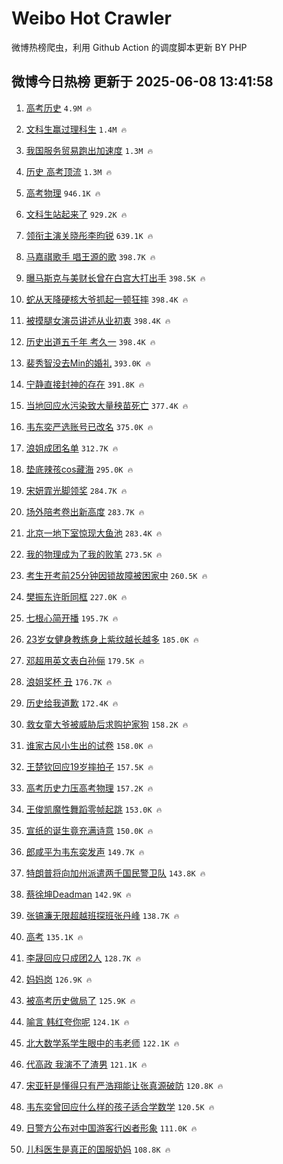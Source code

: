 # Weibo Hot Crawler 



微博热榜爬虫，利用 Github Action 的调度脚本更新 BY PHP 


## 微博今日热榜 更新于 2025-06-08 13:41:58 
1. [高考历史](https://s.weibo.com/weibo?q=%E9%AB%98%E8%80%83%E5%8E%86%E5%8F%B2&t=31&band_rank=1&Refer=top) `4.9M 🔥` 

1. [文科生赢过理科生](https://s.weibo.com/weibo?q=%E6%96%87%E7%A7%91%E7%94%9F%E8%B5%A2%E8%BF%87%E7%90%86%E7%A7%91%E7%94%9F&t=31&band_rank=2&Refer=top) `1.4M 🔥` 

1. [我国服务贸易跑出加速度](https://s.weibo.com/weibo?q=%23%E6%88%91%E5%9B%BD%E6%9C%8D%E5%8A%A1%E8%B4%B8%E6%98%93%E8%B7%91%E5%87%BA%E5%8A%A0%E9%80%9F%E5%BA%A6%23&t=31&band_rank=3&Refer=top) `1.3M 🔥` 

1. [历史 高考顶流](https://s.weibo.com/weibo?q=%E5%8E%86%E5%8F%B2%20%E9%AB%98%E8%80%83%E9%A1%B6%E6%B5%81&t=31&band_rank=4&Refer=top) `1.3M 🔥` 

1. [高考物理](https://s.weibo.com/weibo?q=%E9%AB%98%E8%80%83%E7%89%A9%E7%90%86&t=31&band_rank=5&Refer=top) `946.1K 🔥` 

1. [文科生站起来了](https://s.weibo.com/weibo?q=%E6%96%87%E7%A7%91%E7%94%9F%E7%AB%99%E8%B5%B7%E6%9D%A5%E4%BA%86&t=31&band_rank=6&Refer=top) `929.2K 🔥` 

1. [领衔主演关晓彤李昀锐](https://s.weibo.com/weibo?q=%23%E9%A2%86%E8%A1%94%E4%B8%BB%E6%BC%94%E5%85%B3%E6%99%93%E5%BD%A4%E6%9D%8E%E6%98%80%E9%94%90%23&t=31&band_rank=7&Refer=top) `639.1K 🔥` 

1. [马嘉祺歌手 唱王源的歌](https://s.weibo.com/weibo?q=%E9%A9%AC%E5%98%89%E7%A5%BA%E6%AD%8C%E6%89%8B%20%E5%94%B1%E7%8E%8B%E6%BA%90%E7%9A%84%E6%AD%8C&t=31&band_rank=8&Refer=top) `398.7K 🔥` 

1. [曝马斯克与美财长曾在白宫大打出手](https://s.weibo.com/weibo?q=%23%E6%9B%9D%E9%A9%AC%E6%96%AF%E5%85%8B%E4%B8%8E%E7%BE%8E%E8%B4%A2%E9%95%BF%E6%9B%BE%E5%9C%A8%E7%99%BD%E5%AE%AB%E5%A4%A7%E6%89%93%E5%87%BA%E6%89%8B%23&t=31&band_rank=9&Refer=top) `398.5K 🔥` 

1. [蛇从天降硬核大爷抓起一顿狂摔](https://s.weibo.com/weibo?q=%23%E8%9B%87%E4%BB%8E%E5%A4%A9%E9%99%8D%E7%A1%AC%E6%A0%B8%E5%A4%A7%E7%88%B7%E6%8A%93%E8%B5%B7%E4%B8%80%E9%A1%BF%E7%8B%82%E6%91%94%23&t=31&band_rank=10&Refer=top) `398.4K 🔥` 

1. [被摸腿女演员讲述从业初衷](https://s.weibo.com/weibo?q=%23%E8%A2%AB%E6%91%B8%E8%85%BF%E5%A5%B3%E6%BC%94%E5%91%98%E8%AE%B2%E8%BF%B0%E4%BB%8E%E4%B8%9A%E5%88%9D%E8%A1%B7%23&t=31&band_rank=11&Refer=top) `398.4K 🔥` 

1. [历史出道五千年 考久一](https://s.weibo.com/weibo?q=%E5%8E%86%E5%8F%B2%E5%87%BA%E9%81%93%E4%BA%94%E5%8D%83%E5%B9%B4%20%E8%80%83%E4%B9%85%E4%B8%80&t=31&band_rank=12&Refer=top) `398.4K 🔥` 

1. [裴秀智没去Min的婚礼](https://s.weibo.com/weibo?q=%23%E8%A3%B4%E7%A7%80%E6%99%BA%E6%B2%A1%E5%8E%BBMin%E7%9A%84%E5%A9%9A%E7%A4%BC%23&t=31&band_rank=13&Refer=top) `393.0K 🔥` 

1. [宁静直接封神的存在](https://s.weibo.com/weibo?q=%23%E5%AE%81%E9%9D%99%E7%9B%B4%E6%8E%A5%E5%B0%81%E7%A5%9E%E7%9A%84%E5%AD%98%E5%9C%A8%23&t=31&band_rank=14&Refer=top) `391.8K 🔥` 

1. [当地回应水污染致大量秧苗死亡](https://s.weibo.com/weibo?q=%23%E5%BD%93%E5%9C%B0%E5%9B%9E%E5%BA%94%E6%B0%B4%E6%B1%A1%E6%9F%93%E8%87%B4%E5%A4%A7%E9%87%8F%E7%A7%A7%E8%8B%97%E6%AD%BB%E4%BA%A1%23&t=31&band_rank=15&Refer=top) `377.4K 🔥` 

1. [韦东奕严选账号已改名](https://s.weibo.com/weibo?q=%23%E9%9F%A6%E4%B8%9C%E5%A5%95%E4%B8%A5%E9%80%89%E8%B4%A6%E5%8F%B7%E5%B7%B2%E6%94%B9%E5%90%8D%23&t=31&band_rank=16&Refer=top) `375.0K 🔥` 

1. [浪姐成团名单](https://s.weibo.com/weibo?q=%E6%B5%AA%E5%A7%90%E6%88%90%E5%9B%A2%E5%90%8D%E5%8D%95&t=31&band_rank=17&Refer=top) `312.7K 🔥` 

1. [垫底辣孩cos藏海](https://s.weibo.com/weibo?q=%23%E5%9E%AB%E5%BA%95%E8%BE%A3%E5%AD%A9cos%E8%97%8F%E6%B5%B7%23&t=31&band_rank=18&Refer=top) `295.0K 🔥` 

1. [宋妍霏光脚领奖](https://s.weibo.com/weibo?q=%E5%AE%8B%E5%A6%8D%E9%9C%8F%E5%85%89%E8%84%9A%E9%A2%86%E5%A5%96&t=31&band_rank=19&Refer=top) `284.7K 🔥` 

1. [场外陪考卷出新高度](https://s.weibo.com/weibo?q=%23%E5%9C%BA%E5%A4%96%E9%99%AA%E8%80%83%E5%8D%B7%E5%87%BA%E6%96%B0%E9%AB%98%E5%BA%A6%23&t=31&band_rank=20&Refer=top) `283.7K 🔥` 

1. [北京一地下室惊现大鱼池](https://s.weibo.com/weibo?q=%23%E5%8C%97%E4%BA%AC%E4%B8%80%E5%9C%B0%E4%B8%8B%E5%AE%A4%E6%83%8A%E7%8E%B0%E5%A4%A7%E9%B1%BC%E6%B1%A0%23&t=31&band_rank=21&Refer=top) `283.4K 🔥` 

1. [我的物理成为了我的败笔](https://s.weibo.com/weibo?q=%E6%88%91%E7%9A%84%E7%89%A9%E7%90%86%E6%88%90%E4%B8%BA%E4%BA%86%E6%88%91%E7%9A%84%E8%B4%A5%E7%AC%94&t=31&band_rank=22&Refer=top) `273.5K 🔥` 

1. [考生开考前25分钟因锁故障被困家中](https://s.weibo.com/weibo?q=%23%E8%80%83%E7%94%9F%E5%BC%80%E8%80%83%E5%89%8D25%E5%88%86%E9%92%9F%E5%9B%A0%E9%94%81%E6%95%85%E9%9A%9C%E8%A2%AB%E5%9B%B0%E5%AE%B6%E4%B8%AD%23&t=31&band_rank=23&Refer=top) `260.5K 🔥` 

1. [樊振东许昕同框](https://s.weibo.com/weibo?q=%23%E6%A8%8A%E6%8C%AF%E4%B8%9C%E8%AE%B8%E6%98%95%E5%90%8C%E6%A1%86%23&t=31&band_rank=24&Refer=top) `227.0K 🔥` 

1. [七根心简开播](https://s.weibo.com/weibo?q=%23%E4%B8%83%E6%A0%B9%E5%BF%83%E7%AE%80%E5%BC%80%E6%92%AD%23&t=31&band_rank=25&Refer=top) `195.7K 🔥` 

1. [23岁女健身教练身上紫纹越长越多](https://s.weibo.com/weibo?q=%2323%E5%B2%81%E5%A5%B3%E5%81%A5%E8%BA%AB%E6%95%99%E7%BB%83%E8%BA%AB%E4%B8%8A%E7%B4%AB%E7%BA%B9%E8%B6%8A%E9%95%BF%E8%B6%8A%E5%A4%9A%23&t=31&band_rank=26&Refer=top) `185.0K 🔥` 

1. [邓超用英文表白孙俪](https://s.weibo.com/weibo?q=%23%E9%82%93%E8%B6%85%E7%94%A8%E8%8B%B1%E6%96%87%E8%A1%A8%E7%99%BD%E5%AD%99%E4%BF%AA%23&t=31&band_rank=27&Refer=top) `179.5K 🔥` 

1. [浪姐奖杯 丑](https://s.weibo.com/weibo?q=%E6%B5%AA%E5%A7%90%E5%A5%96%E6%9D%AF%20%E4%B8%91&t=31&band_rank=28&Refer=top) `176.7K 🔥` 

1. [历史给我道歉](https://s.weibo.com/weibo?q=%23%E5%8E%86%E5%8F%B2%E7%BB%99%E6%88%91%E9%81%93%E6%AD%89%23&t=31&band_rank=29&Refer=top) `172.4K 🔥` 

1. [救女童大爷被威胁后求购护家狗](https://s.weibo.com/weibo?q=%E6%95%91%E5%A5%B3%E7%AB%A5%E5%A4%A7%E7%88%B7%E8%A2%AB%E5%A8%81%E8%83%81%E5%90%8E%E6%B1%82%E8%B4%AD%E6%8A%A4%E5%AE%B6%E7%8B%97&t=31&band_rank=30&Refer=top) `158.2K 🔥` 

1. [谁家古风小生出的试卷](https://s.weibo.com/weibo?q=%E8%B0%81%E5%AE%B6%E5%8F%A4%E9%A3%8E%E5%B0%8F%E7%94%9F%E5%87%BA%E7%9A%84%E8%AF%95%E5%8D%B7&t=31&band_rank=31&Refer=top) `158.0K 🔥` 

1. [王楚钦回应19岁摔拍子](https://s.weibo.com/weibo?q=%23%E7%8E%8B%E6%A5%9A%E9%92%A6%E5%9B%9E%E5%BA%9419%E5%B2%81%E6%91%94%E6%8B%8D%E5%AD%90%23&t=31&band_rank=32&Refer=top) `157.5K 🔥` 

1. [高考历史力压高考物理](https://s.weibo.com/weibo?q=%E9%AB%98%E8%80%83%E5%8E%86%E5%8F%B2%E5%8A%9B%E5%8E%8B%E9%AB%98%E8%80%83%E7%89%A9%E7%90%86&t=31&band_rank=33&Refer=top) `157.2K 🔥` 

1. [王俊凯魔性舞蹈零帧起跳](https://s.weibo.com/weibo?q=%23%E7%8E%8B%E4%BF%8A%E5%87%AF%E9%AD%94%E6%80%A7%E8%88%9E%E8%B9%88%E9%9B%B6%E5%B8%A7%E8%B5%B7%E8%B7%B3%23&t=31&band_rank=34&Refer=top) `153.0K 🔥` 

1. [宣纸的诞生竟充满诗意](https://s.weibo.com/weibo?q=%23%E5%AE%A3%E7%BA%B8%E7%9A%84%E8%AF%9E%E7%94%9F%E7%AB%9F%E5%85%85%E6%BB%A1%E8%AF%97%E6%84%8F%23&t=31&band_rank=35&Refer=top) `150.0K 🔥` 

1. [郎咸平为韦东奕发声](https://s.weibo.com/weibo?q=%23%E9%83%8E%E5%92%B8%E5%B9%B3%E4%B8%BA%E9%9F%A6%E4%B8%9C%E5%A5%95%E5%8F%91%E5%A3%B0%23&t=31&band_rank=36&Refer=top) `149.7K 🔥` 

1. [特朗普将向加州派遣两千国民警卫队](https://s.weibo.com/weibo?q=%23%E7%89%B9%E6%9C%97%E6%99%AE%E5%B0%86%E5%90%91%E5%8A%A0%E5%B7%9E%E6%B4%BE%E9%81%A3%E4%B8%A4%E5%8D%83%E5%9B%BD%E6%B0%91%E8%AD%A6%E5%8D%AB%E9%98%9F%23&t=31&band_rank=37&Refer=top) `143.8K 🔥` 

1. [蔡徐坤Deadman](https://s.weibo.com/weibo?q=%E8%94%A1%E5%BE%90%E5%9D%A4Deadman&t=31&band_rank=38&Refer=top) `142.9K 🔥` 

1. [张镐濂无限超越班探班张丹峰](https://s.weibo.com/weibo?q=%E5%BC%A0%E9%95%90%E6%BF%82%E6%97%A0%E9%99%90%E8%B6%85%E8%B6%8A%E7%8F%AD%E6%8E%A2%E7%8F%AD%E5%BC%A0%E4%B8%B9%E5%B3%B0&t=31&band_rank=39&Refer=top) `138.7K 🔥` 

1. [高考](https://s.weibo.com/weibo?q=%E9%AB%98%E8%80%83&t=31&band_rank=40&Refer=top) `135.1K 🔥` 

1. [李晟回应只成团2人](https://s.weibo.com/weibo?q=%23%E6%9D%8E%E6%99%9F%E5%9B%9E%E5%BA%94%E5%8F%AA%E6%88%90%E5%9B%A22%E4%BA%BA%23&t=31&band_rank=41&Refer=top) `128.7K 🔥` 

1. [妈妈岗](https://s.weibo.com/weibo?q=%E5%A6%88%E5%A6%88%E5%B2%97&t=31&band_rank=42&Refer=top) `126.9K 🔥` 

1. [被高考历史做局了](https://s.weibo.com/weibo?q=%E8%A2%AB%E9%AB%98%E8%80%83%E5%8E%86%E5%8F%B2%E5%81%9A%E5%B1%80%E4%BA%86&t=31&band_rank=43&Refer=top) `125.9K 🔥` 

1. [喻言 韩红夸你呢](https://s.weibo.com/weibo?q=%E5%96%BB%E8%A8%80%20%E9%9F%A9%E7%BA%A2%E5%A4%B8%E4%BD%A0%E5%91%A2&t=31&band_rank=44&Refer=top) `124.1K 🔥` 

1. [北大数学系学生眼中的韦老师](https://s.weibo.com/weibo?q=%23%E5%8C%97%E5%A4%A7%E6%95%B0%E5%AD%A6%E7%B3%BB%E5%AD%A6%E7%94%9F%E7%9C%BC%E4%B8%AD%E7%9A%84%E9%9F%A6%E8%80%81%E5%B8%88%23&t=31&band_rank=45&Refer=top) `122.1K 🔥` 

1. [代高政 我演不了渣男](https://s.weibo.com/weibo?q=%E4%BB%A3%E9%AB%98%E6%94%BF%20%E6%88%91%E6%BC%94%E4%B8%8D%E4%BA%86%E6%B8%A3%E7%94%B7&t=31&band_rank=46&Refer=top) `121.1K 🔥` 

1. [宋亚轩是懂得只有严浩翔能让张真源破防](https://s.weibo.com/weibo?q=%E5%AE%8B%E4%BA%9A%E8%BD%A9%E6%98%AF%E6%87%82%E5%BE%97%E5%8F%AA%E6%9C%89%E4%B8%A5%E6%B5%A9%E7%BF%94%E8%83%BD%E8%AE%A9%E5%BC%A0%E7%9C%9F%E6%BA%90%E7%A0%B4%E9%98%B2&t=31&band_rank=47&Refer=top) `120.8K 🔥` 

1. [韦东奕曾回应什么样的孩子适合学数学](https://s.weibo.com/weibo?q=%23%E9%9F%A6%E4%B8%9C%E5%A5%95%E6%9B%BE%E5%9B%9E%E5%BA%94%E4%BB%80%E4%B9%88%E6%A0%B7%E7%9A%84%E5%AD%A9%E5%AD%90%E9%80%82%E5%90%88%E5%AD%A6%E6%95%B0%E5%AD%A6%23&t=31&band_rank=48&Refer=top) `120.5K 🔥` 

1. [日警方公布对中国游客行凶者形象](https://s.weibo.com/weibo?q=%23%E6%97%A5%E8%AD%A6%E6%96%B9%E5%85%AC%E5%B8%83%E5%AF%B9%E4%B8%AD%E5%9B%BD%E6%B8%B8%E5%AE%A2%E8%A1%8C%E5%87%B6%E8%80%85%E5%BD%A2%E8%B1%A1%23&t=31&band_rank=49&Refer=top) `111.0K 🔥` 

1. [儿科医生是真正的国服奶妈](https://s.weibo.com/weibo?q=%E5%84%BF%E7%A7%91%E5%8C%BB%E7%94%9F%E6%98%AF%E7%9C%9F%E6%AD%A3%E7%9A%84%E5%9B%BD%E6%9C%8D%E5%A5%B6%E5%A6%88&t=31&band_rank=50&Refer=top) `108.8K 🔥` 

